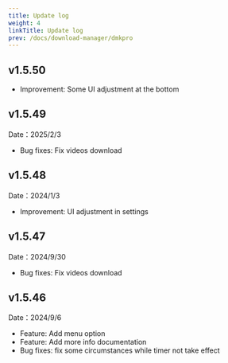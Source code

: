 ```yaml
---
title: Update log
weight: 4
linkTitle: Update log
prev: /docs/download-manager/dmkpro
---
```


## v1.5.50

- Improvement: Some UI adjustment at the bottom

## v1.5.49

Date：2025/2/3

- Bug fixes: Fix videos download

## v1.5.48

Date：2024/1/3

- Improvement: UI adjustment in settings

## v1.5.47

Date：2024/9/30

- Bug fixes: Fix videos download

## v1.5.46

Date：2024/9/6

- Feature: Add menu option
- Feature: Add more info documentation
- Bug fixes: fix some circumstances while timer not take effect
